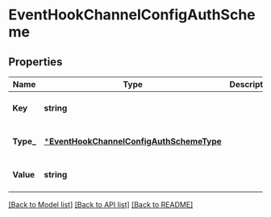 # EventHookChannelConfigAuthScheme

## Properties
Name | Type | Description | Notes
------------ | ------------- | ------------- | -------------
**Key** | **string** |  | [optional] [default to null]
**Type_** | [***EventHookChannelConfigAuthSchemeType**](EventHookChannelConfigAuthSchemeType.md) |  | [optional] [default to null]
**Value** | **string** |  | [optional] [default to null]

[[Back to Model list]](../README.md#documentation-for-models) [[Back to API list]](../README.md#documentation-for-api-endpoints) [[Back to README]](../README.md)

